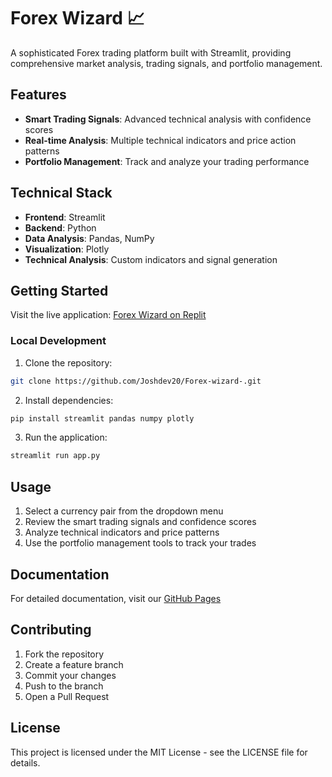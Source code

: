 # Forex Wizard 📈

A sophisticated Forex trading platform built with Streamlit, providing comprehensive market analysis, trading signals, and portfolio management.

## Features

- **Smart Trading Signals**: Advanced technical analysis with confidence scores
- **Real-time Analysis**: Multiple technical indicators and price action patterns
- **Portfolio Management**: Track and analyze your trading performance

## Technical Stack

- **Frontend**: Streamlit
- **Backend**: Python
- **Data Analysis**: Pandas, NumPy
- **Visualization**: Plotly
- **Technical Analysis**: Custom indicators and signal generation

## Getting Started

Visit the live application: [Forex Wizard on Replit](https://replit.com/@USERNAME/Forex-wizard-)

### Local Development

1. Clone the repository:
```bash
git clone https://github.com/Joshdev20/Forex-wizard-.git
```

2. Install dependencies:
```bash
pip install streamlit pandas numpy plotly
```

3. Run the application:
```bash
streamlit run app.py
```

## Usage

1. Select a currency pair from the dropdown menu
2. Review the smart trading signals and confidence scores
3. Analyze technical indicators and price patterns
4. Use the portfolio management tools to track your trades

## Documentation

For detailed documentation, visit our [GitHub Pages](https://joshdev20.github.io/Forex-wizard-/)

## Contributing

1. Fork the repository
2. Create a feature branch
3. Commit your changes
4. Push to the branch
5. Open a Pull Request

## License

This project is licensed under the MIT License - see the LICENSE file for details.
